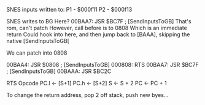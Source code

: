 SNES inputs written to:
    P1 - $000f11
    P2 - $000f13


SNES writes to BG Here?
   00BAA7: JSR $BC7F ; [SendInputsToGB]
    That's rom, can't patch
    However, call before is to 0808
        Which is an immediate return
        Could hook into here, and then jump back to [BAAA], skipping the native [SendInputsToGB[


We can patch into 0808

00BAA4: JSR $0808 ; [SendInputsToGB]
    000808: RTS 
00BAA7: JSR $BC7F ; [SendInputsToGB]
00BAAA: JSR $BC2C


RTS Opcode
    PC.l ← [S+1]
    PC.h ← [S+2]
    S    ← S + 2
    PC   ← PC + 1

To change the return address, pop 2 off stack, push new byes...